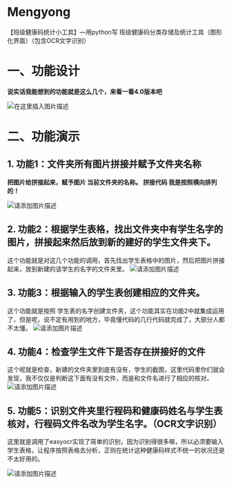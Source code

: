 # Mengyong
【班级健康码统计小工具】—用python写 班级健康码分类存储及统计工具（图形化界面）（包含OCR文字识别）


# 一、功能设计

**说实话我能想到的功能就是这么几个，来看一看4.0版本吧**

![在这里插入图片描述](https://img-blog.csdnimg.cn/63ed03eb67e94b67b6d016f7c4eafa78.png)

# 二、功能演示

## 1. 功能1：文件夹所有图片拼接并赋予文件夹名称
**把图片给拼接起来，赋予图片 当前文件夹的名称。
拼接代码 我是按照横向排列的！**

![请添加图片描述](https://img-blog.csdnimg.cn/b9e5b4679379408a9539b676a834a1cc.gif)


##  2. 功能2：根据学生表格，找出文件夹中有学生名字的图片，拼接起来然后放到新的建好的学生文件夹下。
这个功能就是对这几个功能的调用，首先找出学生表格中的图片，然后把图片拼接起来，放到新建的该学生的名字的文件夹里。
![请添加图片描述](https://img-blog.csdnimg.cn/43c00d74ce2f46459140698acc6150cf.gif)


##  3. 功能3：根据输入的学生表创建相应的文件夹。
这个功能就是按照 学生表的名字创建文件夹，这个功能其实在功能2中就集成运用了，但是呢，说不定有用到的地方，毕竟懂代码的几行代码就完成了，大部分人都不太懂。
![请添加图片描述](https://img-blog.csdnimg.cn/39d14f52aee446378719ba666f9bb270.gif)


 ## 4. 功能4：检查学生文件下是否存在拼接好的文件
 这个呢就是检查，新建的文件夹里到底有没有，学生的截图，这里代码里你们就会发现，我不仅仅是判断这下面有没有文件，而是和文件名进行了相应的核对。
 ![请添加图片描述](https://img-blog.csdnimg.cn/f2ea234fcfa64d34b08c0329dd7e02b1.gif)

 
 ## 5. 功能5：识别文件夹里行程码和健康码姓名与学生表核对，行程码文件名改为学生名字。（OCR文字识别）
这里就是调用了easyocr实现了简单的识别，因为识别得很多嘛，所以必须要输入学生表格，让程序按照表格去分析，正则在统计这种健康码样式不统一的状况还是不太好用的。

![请添加图片描述](https://img-blog.csdnimg.cn/0ff8ed269b3646b490a02a44a90d4b29.gif)

